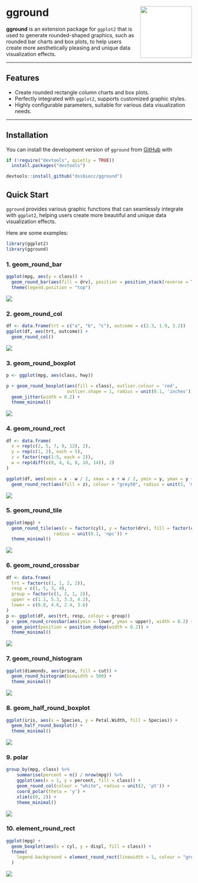 # gground <img src="vignettes/figures/gground.png" width="140px" height="140px" align="right" style="padding-left:10px;background-color:white;"/>

**gground** is an extension package for `ggplot2` that is used to generate rounded-shaped graphics, such as rounded bar charts and box plots, to help users create more aesthetically pleasing and unique data visualization effects.

------------------------------------------------------------------------

## Features

-   Create rounded rectangle column charts and box plots.
-   Perfectly integrated with `ggplot2`, supports customized graphic styles.
-   Highly configurable parameters, suitable for various data visualization needs.

------------------------------------------------------------------------

## Installation

You can install the development version of `gground` from [GitHub](https://github.com/) with

``` r
if (!require("devtools", quietly = TRUE))
  install.packages("devtools")

devtools::install_github("dxsbiocc/gground")
```

## Quick Start

`gground` provides various graphic functions that can seamlessly integrate with `ggplot2`, helping users create more beautiful and unique data visualization effects.

Here are some examples:

``` r
library(ggplot2)
library(gground)
```

### 1. geom_round_bar

``` r
ggplot(mpg, aes(y = class)) +
  geom_round_bar(aes(fill = drv), position = position_stack(reverse = TRUE)) +
  theme(legend.position = "top")
```

![](vignettes/figures/geom_round_bar.png)

### 2. geom_round_col

``` r
df <- data.frame(trt = c("a", "b", "c"), outcome = c(2.3, 1.9, 3.2))
ggplot(df, aes(trt, outcome)) +
  geom_round_col()
```

![](vignettes/figures/geom_round_col.png)

### 3. geom_round_boxplot

``` r
p <- ggplot(mpg, aes(class, hwy))

p + geom_round_boxplot(aes(fill = class), outlier.colour = 'red', 
                       outlier.shape = 1, radius = unit(0.1, 'inches')) + 
  geom_jitter(width = 0.2) +
  theme_minimal()
```

![](vignettes/figures/geom_round_boxplot.png)

### 4. geom_round_rect

``` r
df <- data.frame(
  x = rep(c(2, 5, 7, 9, 12), 2),
  y = rep(c(1, 2), each = 5),
  z = factor(rep(1:5, each = 2)),
  w = rep(diff(c(0, 4, 6, 8, 10, 14)), 2)
)

ggplot(df, aes(xmin = x - w / 2, xmax = x + w / 2, ymin = y, ymax = y + 1)) +
  geom_round_rect(aes(fill = z), colour = "grey50", radius = unit(5, 'mm'))
```

![](vignettes/figures/geom_round_rect.png)

### 5. geom_round_tile

``` r
ggplot(mpg) +
  geom_round_tile(aes(x = factor(cyl), y = factor(drv), fill = factor(class)),
                  radius = unit(0.1, 'npc')) +
  theme_minimal()
```

![](vignettes/figures/geom_round_tile.png)

### 6. geom_round_crossbar

``` r
df <- data.frame(
  trt = factor(c(1, 1, 2, 2)),
  resp = c(1, 5, 3, 4),
  group = factor(c(1, 2, 1, 2)),
  upper = c(1.1, 5.3, 3.3, 4.2),
  lower = c(0.8, 4.6, 2.4, 3.6)
)
p <- ggplot(df, aes(trt, resp, colour = group))
p + geom_round_crossbar(aes(ymin = lower, ymax = upper), width = 0.2) +
  geom_point(position = position_dodge(width = 0.2)) +
  theme_minimal()
```

![](vignettes/figures/geom_round_crossbar.png)

### 7. geom_round_histogram

``` r
ggplot(diamonds, aes(price, fill = cut)) +
  geom_round_histogram(binwidth = 500) +
  theme_minimal()
```

![](vignettes/figures/geom_round_histogram.png)

### 8. geom_half_round_boxplot

``` r
ggplot(iris, aes(x = Species, y = Petal.Width, fill = Species)) +
  geom_half_round_boxplot() +
  theme_minimal()
```

![](vignettes/figures/geom_half_round_boxplot.png)

### 9. polar

``` r
group_by(mpg, class) %>%
    summarise(percent = n() / nrow(mpg)) %>%
    ggplot(aes(x = 1, y = percent, fill = class)) +
    geom_round_col(colour = "white", radius = unit(2, 'pt')) +
    coord_polar(theta = 'y') +
    xlim(c(0, 2)) +
    theme_minimal()
```

![](vignettes/figures/polar.png)

### 10. element_round_rect

``` r
ggplot(mpg) +
  geom_boxplot(aes(x = cyl, y = displ, fill = class)) +
  theme(
    legend.background = element_round_rect(linewidth = 1, colour = "grey", radius = unit(5, 'pt'))
  )
```

![](vignettes/figures/element_round_rect.png)
